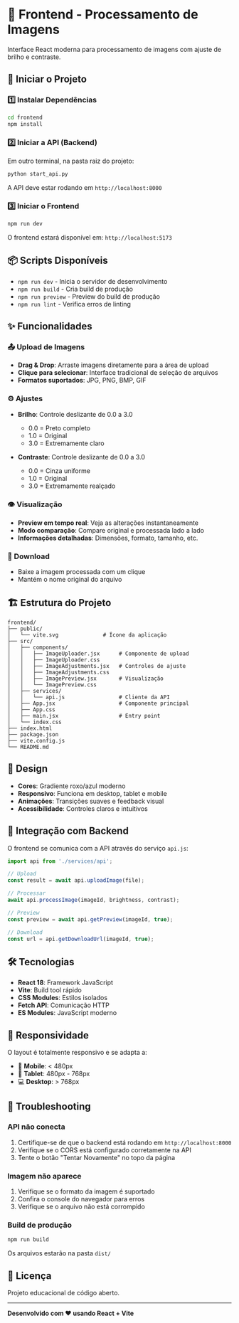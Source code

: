 # 🎨 Frontend - Processamento de Imagens

Interface React moderna para processamento de imagens com ajuste de brilho e contraste.

## 🚀 Iniciar o Projeto

### 1️⃣ Instalar Dependências

```bash
cd frontend
npm install
```

### 2️⃣ Iniciar a API (Backend)

Em outro terminal, na pasta raiz do projeto:

```bash
python start_api.py
```

A API deve estar rodando em `http://localhost:8000`

### 3️⃣ Iniciar o Frontend

```bash
npm run dev
```

O frontend estará disponível em: `http://localhost:5173`

## 📦 Scripts Disponíveis

- `npm run dev` - Inicia o servidor de desenvolvimento
- `npm run build` - Cria build de produção
- `npm run preview` - Preview do build de produção
- `npm run lint` - Verifica erros de linting

## ✨ Funcionalidades

### 📤 Upload de Imagens
- **Drag & Drop**: Arraste imagens diretamente para a área de upload
- **Clique para selecionar**: Interface tradicional de seleção de arquivos
- **Formatos suportados**: JPG, PNG, BMP, GIF

### ⚙️ Ajustes
- **Brilho**: Controle deslizante de 0.0 a 3.0
  - 0.0 = Preto completo
  - 1.0 = Original
  - 3.0 = Extremamente claro
  
- **Contraste**: Controle deslizante de 0.0 a 3.0
  - 0.0 = Cinza uniforme
  - 1.0 = Original
  - 3.0 = Extremamente realçado

### 👁️ Visualização
- **Preview em tempo real**: Veja as alterações instantaneamente
- **Modo comparação**: Compare original e processada lado a lado
- **Informações detalhadas**: Dimensões, formato, tamanho, etc.

### 💾 Download
- Baixe a imagem processada com um clique
- Mantém o nome original do arquivo

## 🏗️ Estrutura do Projeto

```
frontend/
├── public/
│   └── vite.svg              # Ícone da aplicação
├── src/
│   ├── components/
│   │   ├── ImageUploader.jsx      # Componente de upload
│   │   ├── ImageUploader.css
│   │   ├── ImageAdjustments.jsx   # Controles de ajuste
│   │   ├── ImageAdjustments.css
│   │   ├── ImagePreview.jsx       # Visualização
│   │   └── ImagePreview.css
│   ├── services/
│   │   └── api.js                 # Cliente da API
│   ├── App.jsx                    # Componente principal
│   ├── App.css
│   ├── main.jsx                   # Entry point
│   └── index.css
├── index.html
├── package.json
├── vite.config.js
└── README.md
```

## 🎨 Design

- **Cores**: Gradiente roxo/azul moderno
- **Responsivo**: Funciona em desktop, tablet e mobile
- **Animações**: Transições suaves e feedback visual
- **Acessibilidade**: Controles claros e intuitivos

## 🔌 Integração com Backend

O frontend se comunica com a API através do serviço `api.js`:

```javascript
import api from './services/api';

// Upload
const result = await api.uploadImage(file);

// Processar
await api.processImage(imageId, brightness, contrast);

// Preview
const preview = await api.getPreview(imageId, true);

// Download
const url = api.getDownloadUrl(imageId, true);
```

## 🛠️ Tecnologias

- **React 18**: Framework JavaScript
- **Vite**: Build tool rápido
- **CSS Modules**: Estilos isolados
- **Fetch API**: Comunicação HTTP
- **ES Modules**: JavaScript moderno

## 📱 Responsividade

O layout é totalmente responsivo e se adapta a:

- 📱 **Mobile**: < 480px
- 📱 **Tablet**: 480px - 768px
- 💻 **Desktop**: > 768px

## 🐛 Troubleshooting

### API não conecta
1. Certifique-se de que o backend está rodando em `http://localhost:8000`
2. Verifique se o CORS está configurado corretamente na API
3. Tente o botão "Tentar Novamente" no topo da página

### Imagem não aparece
1. Verifique se o formato da imagem é suportado
2. Confira o console do navegador para erros
3. Verifique se o arquivo não está corrompido

### Build de produção
```bash
npm run build
```

Os arquivos estarão na pasta `dist/`

## 📄 Licença

Projeto educacional de código aberto.

---

**Desenvolvido com ❤️ usando React + Vite**
